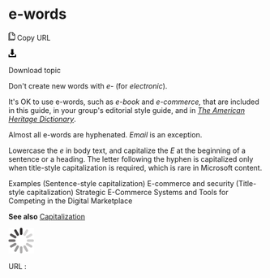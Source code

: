 # e-words

![Copy URL](media/e-words/Copy.png)
Copy URL

![Download](media/e-words/Download.png)

Download topic

Don't create new words with *e-* (for *electronic*). 

It's OK to use e-words, such as *e-book* and *e-commerce,* that are included in this guide, in your group's editorial style guide, and in [*The American Heritage Dictionary*](https://ahdictionary.com/). 

Almost all e-words are hyphenated. *Email* is an exception.

Lowercase the *e* in body text, and capitalize the *E* at the beginning of a sentence or
a heading. The letter following the hyphen is capitalized
only when title-style capitalization is required, which is
rare in Microsoft content. 

Examples
(Sentence-style capitalization) E-commerce and security
(Title-style capitalization) Strategic E-Commerce Systems and Tools for Competing in the Digital Marketplace

**See also** [Capitalization](https://worldready.cloudapp.net/Styleguide/Read?id=2700&topicid=33685)

![In progress](media/e-words/activity-large.gif)

URL :
